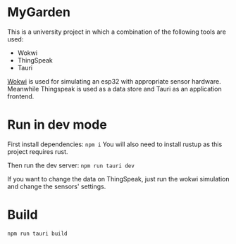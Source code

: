 # MyGarden

This is a university project in which a combination of the following tools are used:

- Wokwi
- ThingSpeak
- Tauri

[Wokwi](https://wokwi.com/projects/386613712557643777) is used for simulating an esp32 with appropriate sensor hardware.
Meanwhile Thingspeak is used as a data store and Tauri as an application frontend.

# Run in dev mode

First install dependencies:
`npm i`
You will also need to install rustup as this project requires rust.

Then run the dev server:
`npm run tauri dev`

If you want to change the data on ThingSpeak, just run the wokwi simulation and change the sensors' settings.

# Build

`npm run tauri build`
